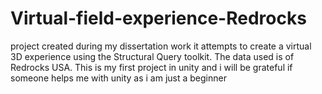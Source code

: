 # Virtual-field-experience-Redrocks
project created during my dissertation work it attempts to create a virtual 3D experience using the Structural Query toolkit. The data used is of Redrocks USA. This is my first project in unity and i will be grateful if someone helps me with unity as i am just a beginner 
